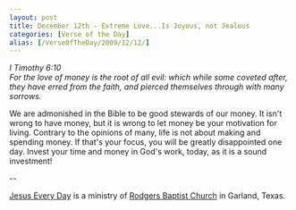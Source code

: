 ```yaml
---
layout: post
title: December 12th - Extreme Love...Is Joyous, not Jealous
categories: [Verse of the Day]
alias: [/VerseOfTheDay/2009/12/12/]
---
```


_I Timothy 6:10  
For the love of money is the root of all evil: which while some
coveted after, they have erred from the faith, and pierced themselves
through with many sorrows._

We are admonished in the Bible to be good stewards of our money. It
isn't wrong to have money, but it is wrong to let money be your
motivation for living. Contrary to the opinions of many, life is not
about making and spending money. If that's your focus, you will be
greatly disappointed one day. Invest your time and money in God's
work, today, as it is a sound investment!

 --

<a href=http://jesuseveryday.net>Jesus Every Day</a> is a ministry of <a href=http://rodgersbaptist.net>Rodgers Baptist Church</a> in Garland, Texas.
